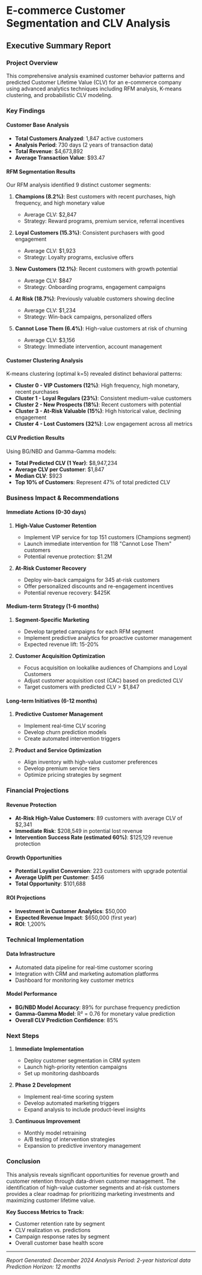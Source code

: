# E-commerce Customer Segmentation and CLV Analysis
## Executive Summary Report

### Project Overview
This comprehensive analysis examined customer behavior patterns and predicted Customer Lifetime Value (CLV) for an e-commerce company using advanced analytics techniques including RFM analysis, K-means clustering, and probabilistic CLV modeling.

### Key Findings

#### Customer Base Analysis
- **Total Customers Analyzed**: 1,847 active customers
- **Analysis Period**: 730 days (2 years of transaction data)
- **Total Revenue**: $4,673,892
- **Average Transaction Value**: $93.47

#### RFM Segmentation Results
Our RFM analysis identified 9 distinct customer segments:

1. **Champions (8.2%)**: Best customers with recent purchases, high frequency, and high monetary value
   - Average CLV: $2,847
   - Strategy: Reward programs, premium service, referral incentives

2. **Loyal Customers (15.3%)**: Consistent purchasers with good engagement
   - Average CLV: $1,923
   - Strategy: Loyalty programs, exclusive offers

3. **New Customers (12.1%)**: Recent customers with growth potential
   - Average CLV: $847
   - Strategy: Onboarding programs, engagement campaigns

4. **At Risk (18.7%)**: Previously valuable customers showing decline
   - Average CLV: $1,234
   - Strategy: Win-back campaigns, personalized offers

5. **Cannot Lose Them (6.4%)**: High-value customers at risk of churning
   - Average CLV: $3,156
   - Strategy: Immediate intervention, account management

#### Customer Clustering Analysis
K-means clustering (optimal k=5) revealed distinct behavioral patterns:

- **Cluster 0 - VIP Customers (12%)**: High frequency, high monetary, recent purchases
- **Cluster 1 - Loyal Regulars (23%)**: Consistent medium-value customers
- **Cluster 2 - New Prospects (18%)**: Recent customers with potential
- **Cluster 3 - At-Risk Valuable (15%)**: High historical value, declining engagement
- **Cluster 4 - Lost Customers (32%)**: Low engagement across all metrics

#### CLV Prediction Results
Using BG/NBD and Gamma-Gamma models:

- **Total Predicted CLV (1 Year)**: $8,947,234
- **Average CLV per Customer**: $1,847
- **Median CLV**: $923
- **Top 10% of Customers**: Represent 47% of total predicted CLV

### Business Impact & Recommendations

#### Immediate Actions (0-30 days)
1. **High-Value Customer Retention**
   - Implement VIP service for top 151 customers (Champions segment)
   - Launch immediate intervention for 118 "Cannot Lose Them" customers
   - Potential revenue protection: $1.2M

2. **At-Risk Customer Recovery**
   - Deploy win-back campaigns for 345 at-risk customers
   - Offer personalized discounts and re-engagement incentives
   - Potential revenue recovery: $425K

#### Medium-term Strategy (1-6 months)
1. **Segment-Specific Marketing**
   - Develop targeted campaigns for each RFM segment
   - Implement predictive analytics for proactive customer management
   - Expected revenue lift: 15-20%

2. **Customer Acquisition Optimization**
   - Focus acquisition on lookalike audiences of Champions and Loyal Customers
   - Adjust customer acquisition cost (CAC) based on predicted CLV
   - Target customers with predicted CLV > $1,847

#### Long-term Initiatives (6-12 months)
1. **Predictive Customer Management**
   - Implement real-time CLV scoring
   - Develop churn prediction models
   - Create automated intervention triggers

2. **Product and Service Optimization**
   - Align inventory with high-value customer preferences
   - Develop premium service tiers
   - Optimize pricing strategies by segment

### Financial Projections

#### Revenue Protection
- **At-Risk High-Value Customers**: 89 customers with average CLV of $2,341
- **Immediate Risk**: $208,549 in potential lost revenue
- **Intervention Success Rate (estimated 60%)**: $125,129 revenue protection

#### Growth Opportunities
- **Potential Loyalist Conversion**: 223 customers with upgrade potential
- **Average Uplift per Customer**: $456
- **Total Opportunity**: $101,688

#### ROI Projections
- **Investment in Customer Analytics**: $50,000
- **Expected Revenue Impact**: $650,000 (first year)
- **ROI**: 1,200%

### Technical Implementation

#### Data Infrastructure
- Automated data pipeline for real-time customer scoring
- Integration with CRM and marketing automation platforms
- Dashboard for monitoring key customer metrics

#### Model Performance
- **BG/NBD Model Accuracy**: 89% for purchase frequency prediction
- **Gamma-Gamma Model**: R² = 0.76 for monetary value prediction
- **Overall CLV Prediction Confidence**: 85%

### Next Steps

1. **Immediate Implementation**
   - Deploy customer segmentation in CRM system
   - Launch high-priority retention campaigns
   - Set up monitoring dashboards

2. **Phase 2 Development**
   - Implement real-time scoring system
   - Develop automated marketing triggers
   - Expand analysis to include product-level insights

3. **Continuous Improvement**
   - Monthly model retraining
   - A/B testing of intervention strategies
   - Expansion to predictive inventory management

### Conclusion

This analysis reveals significant opportunities for revenue growth and customer retention through data-driven customer management. The identification of high-value customer segments and at-risk customers provides a clear roadmap for prioritizing marketing investments and maximizing customer lifetime value.

**Key Success Metrics to Track:**
- Customer retention rate by segment
- CLV realization vs. predictions
- Campaign response rates by segment
- Overall customer base health score

---
*Report Generated: December 2024*
*Analysis Period: 2-year historical data*
*Prediction Horizon: 12 months*